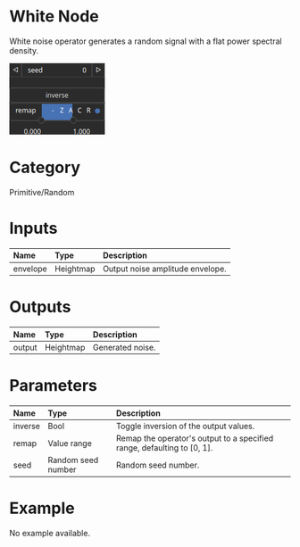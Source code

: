 
White Node
==========


White noise operator generates a random signal with a flat power spectral density.



![img](../../images/nodes/White_settings.png)


# Category


Primitive/Random
# Inputs

|Name|Type|Description|
| :--- | :--- | :--- |
|envelope|Heightmap|Output noise amplitude envelope.|

# Outputs

|Name|Type|Description|
| :--- | :--- | :--- |
|output|Heightmap|Generated noise.|

# Parameters

|Name|Type|Description|
| :--- | :--- | :--- |
|inverse|Bool|Toggle inversion of the output values.|
|remap|Value range|Remap the operator's output to a specified range, defaulting to [0, 1].|
|seed|Random seed number|Random seed number.|

# Example


No example available.